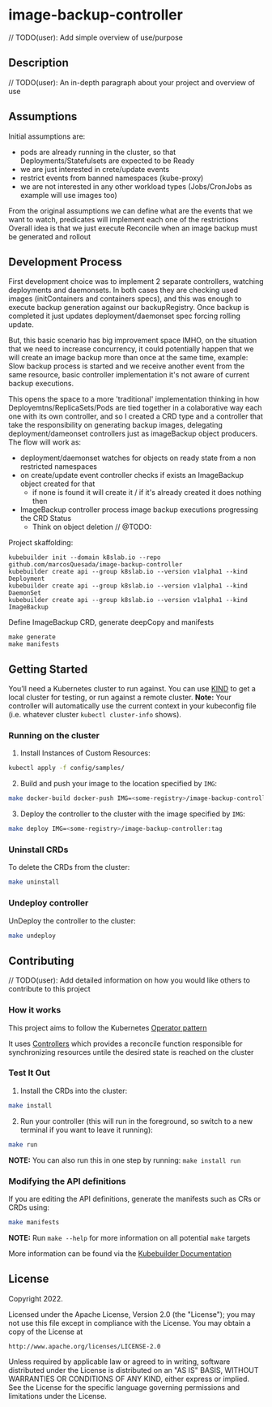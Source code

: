 # image-backup-controller
// TODO(user): Add simple overview of use/purpose

## Description
// TODO(user): An in-depth paragraph about your project and overview of use

## Assumptions
 Initial assumptions are:
- pods are already running in the cluster, so that Deployments/Statefulsets are expected to be Ready
- we are just interested in crete/update events
- restrict events from banned namespaces (kube-proxy)
- we are not interested in any other workload types (Jobs/CronJobs as example will use images too)

From the original assumptions we can define what are the events that we want to watch, predicates will implement each one of the restrictions
Overall idea is that we just execute Reconcile when an image backup must be generated and rollout

## Development Process
 First development choice was to implement 2 separate controllers, watching deployments and daemonsets.
 In both cases they are checking used images (initContainers and containers specs), and this was enough to execute backup generation against our backupRegistry.
 Once backup is completed it just updates deployment/daemonset spec forcing rolling update.

 But, this basic scenario has big improvement space IMHO, on the situation that we need to increase concurrency, it could potentially happen that we will create an image backup more than once at the same time,
example: 
 Slow backup process is started and we receive another event from the same resource, basic controller implementation it's not aware of current backup executions.

 This opens the space to a more 'traditional' implementation thinking in how Deployemtns/ReplicaSets/Pods are tied together in a colaborative way each one with its own controller,
and so I created a CRD type and a controller that take the responsibility on generating backup images, delegating deployment/dameonset controllers just as imageBackup object producers.
The flow will work as:
- deployment/daemonset watches for objects on ready state from a non restricted namespaces
- on create/update event controller checks if exists an ImageBackup object created for that
  - if none is found it will create it / if it's already created it does nothing then
- ImageBackup controller process image backup executions progressing the CRD Status
  - Think on object deletion // @TODO:

 Project skaffolding:
```
kubebuilder init --domain k8slab.io --repo github.com/marcosQuesada/image-backup-controller
kubebuilder create api --group k8slab.io --version v1alpha1 --kind Deployment
kubebuilder create api --group k8slab.io --version v1alpha1 --kind DaemonSet
kubebuilder create api --group k8slab.io --version v1alpha1 --kind ImageBackup
```
Define ImageBackup CRD, generate deepCopy and manifests
```
make generate
make manifests
```


## Getting Started
You’ll need a Kubernetes cluster to run against. You can use [KIND](https://sigs.k8s.io/kind) to get a local cluster for testing, or run against a remote cluster.
**Note:** Your controller will automatically use the current context in your kubeconfig file (i.e. whatever cluster `kubectl cluster-info` shows).

### Running on the cluster
1. Install Instances of Custom Resources:

```sh
kubectl apply -f config/samples/
```

2. Build and push your image to the location specified by `IMG`:
	
```sh
make docker-build docker-push IMG=<some-registry>/image-backup-controller:tag
```
	
3. Deploy the controller to the cluster with the image specified by `IMG`:

```sh
make deploy IMG=<some-registry>/image-backup-controller:tag
```

### Uninstall CRDs
To delete the CRDs from the cluster:

```sh
make uninstall
```

### Undeploy controller
UnDeploy the controller to the cluster:

```sh
make undeploy
```

## Contributing
// TODO(user): Add detailed information on how you would like others to contribute to this project

### How it works
This project aims to follow the Kubernetes [Operator pattern](https://kubernetes.io/docs/concepts/extend-kubernetes/operator/)

It uses [Controllers](https://kubernetes.io/docs/concepts/architecture/controller/) 
which provides a reconcile function responsible for synchronizing resources untile the desired state is reached on the cluster 

### Test It Out
1. Install the CRDs into the cluster:

```sh
make install
```

2. Run your controller (this will run in the foreground, so switch to a new terminal if you want to leave it running):

```sh
make run
```

**NOTE:** You can also run this in one step by running: `make install run`

### Modifying the API definitions
If you are editing the API definitions, generate the manifests such as CRs or CRDs using:

```sh
make manifests
```

**NOTE:** Run `make --help` for more information on all potential `make` targets

More information can be found via the [Kubebuilder Documentation](https://book.kubebuilder.io/introduction.html)

## License

Copyright 2022.

Licensed under the Apache License, Version 2.0 (the "License");
you may not use this file except in compliance with the License.
You may obtain a copy of the License at

    http://www.apache.org/licenses/LICENSE-2.0

Unless required by applicable law or agreed to in writing, software
distributed under the License is distributed on an "AS IS" BASIS,
WITHOUT WARRANTIES OR CONDITIONS OF ANY KIND, either express or implied.
See the License for the specific language governing permissions and
limitations under the License.

